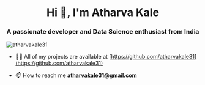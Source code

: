<h1 align="center">Hi 👋, I'm Atharva Kale</h1>
<h3 align="center">A passionate developer and Data Science enthusiast from India</h3>
<p align="left"> <img src="https://komarev.com/ghpvc/?username=atharvakale31" alt="atharvakale31" /> </p>

- 👨‍💻 All of my projects are available at [https://github.com/atharvakale31](https://github.com/atharvakale31)

- 📫 How to reach me **atharvakale31@gmail.com**

